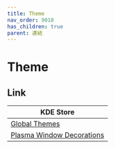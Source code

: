 ```yaml
---
title: Theme
nav_order: 9010
has_children: true
parent: 連結
---
```



# Theme


## Link

| KDE Store |
| --- |
| [Global Themes](https://store.kde.org/browse?cat=121&ord=latest) |
| [Plasma Window Decorations](https://store.kde.org/browse?cat=114&ord=latest) |
